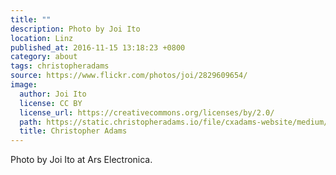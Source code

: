 ```yaml
---
title: ""
description: Photo by Joi Ito
location: Linz
published_at: 2016-11-15 13:18:23 +0800
category: about
tags: christopheradams
source: https://www.flickr.com/photos/joi/2829609654/
image:
  author: Joi Ito
  license: CC BY
  license_url: https://creativecommons.org/licenses/by/2.0/
  path: https://static.christopheradams.io/file/cxadams-website/medium/flickr/3094/2829609654_800aede242_k.jpg
  title: Christopher Adams
---
```


Photo by Joi Ito at Ars Electronica.
